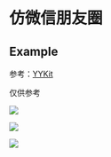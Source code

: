 # 仿微信朋友圈

## Example

参考：[YYKit](https://github.com/ibireme/YYKit)

仅供参考

![](https://upload-images.jianshu.io/upload_images/9778944-9ccd06fba291270f.gif?imageMogr2/auto-orient/strip)

![](https://upload-images.jianshu.io/upload_images/9778944-ae62939646475d33.gif?imageMogr2/auto-orient/strip)

![](https://upload-images.jianshu.io/upload_images/9778944-ff08fb7807195d3c.gif?imageMogr2/auto-orient/strip)

